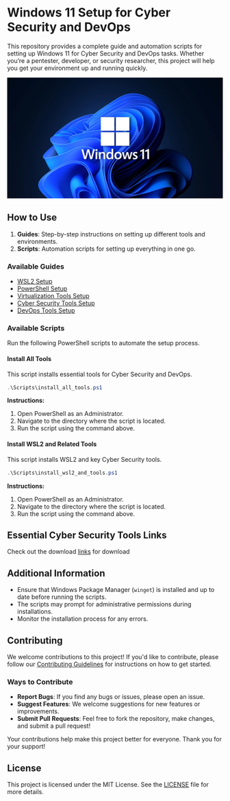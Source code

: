 
# Windows 11 Setup for Cyber Security and DevOps

This repository provides a complete guide and automation scripts for setting up Windows 11 for Cyber Security and DevOps tasks. Whether you’re a pentester, developer, or security researcher, this project will help you get your environment up and running quickly.

![Windows 11 logo imaage](Stuff/win.png)

## How to Use

1. **Guides**: Step-by-step instructions on setting up different tools and environments.
2. **Scripts**: Automation scripts for setting up everything in one go.

### Available Guides

- [WSL2 Setup](Guides/WSL2_Setup.md)
- [PowerShell Setup](Guides/PowerShell_Setup.md)
- [Virtualization Tools Setup](Guides/Virtualization_Setup.md)
- [Cyber Security Tools Setup](Guides/CyberSec_Tools.md)
- [DevOps Tools Setup](Guides/DevOps_Tools.md)

### Available Scripts

Run the following PowerShell scripts to automate the setup process.

#### Install All Tools

This script installs essential tools for Cyber Security and DevOps.

```powershell
.\Scripts\install_all_tools.ps1
```

**Instructions:**

1. Open PowerShell as an Administrator.
2. Navigate to the directory where the script is located.
3. Run the script using the command above.

#### Install WSL2 and Related Tools

This script installs WSL2 and key Cyber Security tools.

```powershell
.\Scripts\install_wsl2_and_tools.ps1
```

**Instructions:**

1. Open PowerShell as an Administrator.
2. Navigate to the directory where the script is located.
3. Run the script using the command above.

## Essential Cyber Security Tools Links

Check out the download [links](Tools/Links.md) for download

## Additional Information

- Ensure that Windows Package Manager (`winget`) is installed and up to date before running the scripts.
- The scripts may prompt for administrative permissions during installations.
- Monitor the installation process for any errors.

## Contributing

We welcome contributions to this project! If you'd like to contribute, please follow our [Contributing Guidelines](CONTRIBUTING.md) for instructions on how to get started.

### Ways to Contribute

- **Report Bugs**: If you find any bugs or issues, please open an issue.
- **Suggest Features**: We welcome suggestions for new features or improvements.
- **Submit Pull Requests**: Feel free to fork the repository, make changes, and submit a pull request!

Your contributions help make this project better for everyone. Thank you for your support!

## License

This project is licensed under the MIT License. See the [LICENSE](LICENSE) file for more details.
